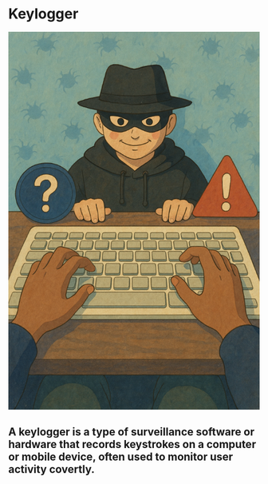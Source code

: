 # Keylogger

![Keylogger Image](Keyhack.png)

## A keylogger is a type of surveillance software or hardware that records keystrokes on a computer or mobile device, often used to monitor user activity covertly.

